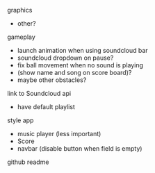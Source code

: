 graphics
  - other?

gameplay
  - launch animation when using soundcloud bar
  - soundcloud dropdown on pause?
  - fix ball movement when no sound is playing
  - (show name and song on score board)?
  - maybe other obstacles?

link to Soundcloud api
  - have default playlist

style app
  - music player (less important)
  - Score
  - navbar (disable button when field is empty)

github readme
